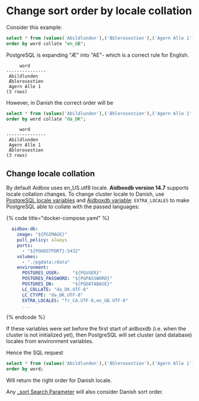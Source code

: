 # Change sort order by locale collation

Consider this example:

```sql
select * from (values('Abildlunden'),('Æblerosestien'),('Agern Alle 1')) x(word)
order by word collate "en_GB";
```

PostgreSQL is expanding "Æ" into "AE"- which is a correct rule for English.

```
     word      
---------------
 Abildlunden
 Æblerosestien
 Agern Alle 1
(3 rows)
```

However, in Danish the correct order will be

```sql
select * from (values('Abildlunden'),('Æblerosestien'),('Agern Alle 1')) x(word)
order by word collate "da_DK";
```

```
     word      
---------------
 Abildlunden
 Agern Alle 1
 Æblerosestien
(3 rows)
```

## Change locale collation

By default Aidbox uses en\_US.utf8 locale. **Aidboxdb version 14.7** supports locale collation changes. To change cluster locale to Danish, use [PostgreSQL locale variables](https://www.postgresql.org/docs/current/locale.html) and [Aidboxdb variable](../../../deprecated/deprecated/other/aidboxdb-environment-variables.md#optional-environment-variables): `EXTRA_LOCALES` to make PostgreSQL able to collate with the passed languages:&#x20;

{% code title="docker-compose.yaml" %}
```yaml
  aidbox-db:
    image: "${PGIMAGE}"
    pull_policy: always
    ports:
      - "${PGHOSTPORT}:5432"
    volumes:
      - "./pgdata:/data"
    environment:
      POSTGRES_USER:     "${PGUSER}"
      POSTGRES_PASSWORD: "${PGPASSWORD}"
      POSTGRES_DB:       "${PGDATABASE}"
      LC_COLLATE: "da_DK.UTF-8"
      LC_CTYPE: "da_DK.UTF-8"
      EXTRA_LOCALES: "fr_CA.UTF-8,en_GB.UTF-8"
      ...

```
{% endcode %}

If these variables were set before the first start of aidboxdb (i.e. when the cluster is not initialized yet), then PostgreSQL will set cluster (and database) locales from environment variables.

Hence the SQL request

```sql
select * from (values('Abildlunden'),('Æblerosestien'),('Agern Alle 1')) x(word)
order by word;
```

Will return the right order for Danish locale.

Any [\_sort Search Parameter](../../../api/rest-api/fhir-search/searchparameter.md#sort) will also consider Danish sort order.

